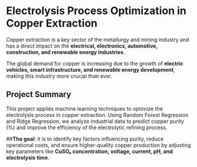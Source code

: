 # **Electrolysis Process Optimization in Copper Extraction**
Copper extraction is a key sector of the metallurgy and mining industry and has a direct impact on the **electrical, electronics, automotive, construction, and renewable energy industries**.

The global demand for copper is increasing due to the growth of **electric vehicles, smart infrastructure, and renewable energy development**, making this industry more crucial than ever.

## Project Summary
This project applies machine learning techniques to optimize the electrolysis process in copper extraction. Using Random Forest Regression and Ridge Regression, we analyze industrial data to predict copper purity (%) and improve the efficiency of the electrolytic refining process.

##**The goal**:
it is to identify key factors influencing purity, reduce operational costs, and ensure higher-quality copper production by adjusting key parameters like **CuSO₄ concentration, voltage, current, pH, and electrolysis time**.
